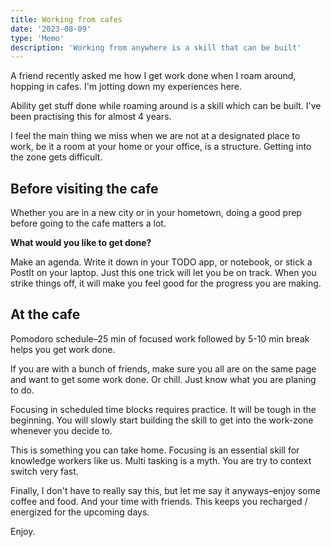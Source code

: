 ```yaml
---
title: Working from cafes
date: '2023-08-09'
type: 'Memo'
description: 'Working from anywhere is a skill that can be built'
---
```


A friend recently asked me how I get work done when I roam around, hopping in cafes. I'm jotting down my experiences here.

Ability get stuff done while roaming around is a skill which can be built. I've been practising this for almost 4 years.

I feel the main thing we miss when we are not at a designated place to work, be it a room at your home or your office, is a structure. Getting into the zone gets difficult.

## Before visiting the cafe

Whether you are in a new city or in your hometown, doing a good prep before going to the cafe matters a lot.

**What would you like to get done?**

Make an agenda. Write it down in your TODO app, or notebook, or stick a PostIt on your laptop. Just this one trick will let you be on track. When you strike things off, it will make you feel good for the progress you are making.

## At the cafe

Pomodoro schedule–25 min of focused work followed by 5-10 min break helps you get work done.

If you are with a bunch of friends, make sure you all are on the same page and want to get some work done. Or chill. Just know what you are planing to do.

Focusing in scheduled time blocks requires practice. It will be tough in the beginning. You will slowly start building the skill to get into the work-zone whenever you decide to.

This is something you can take home. Focusing is an essential skill for knowledge workers like us. Multi tasking is a myth. You are try to context switch very fast.

Finally, I don't have to really say this, but let me say it anyways–enjoy some coffee and food. And your time with friends. This keeps you recharged / energized for the upcoming days.

Enjoy.
